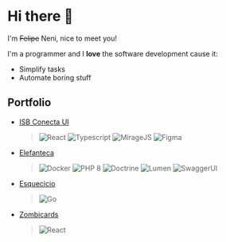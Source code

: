 # Hi there 👋

I'm ~~Felipe~~ Neni, nice to meet you!

I'm a programmer and I **love** the software development cause it:
 
- Simplify tasks
- Automate boring stuff

## Portfolio

- [ISB Conecta UI](https://github.com/nenitf/isb-conecta_ui#readme)
    > ![React](https://img.shields.io/badge/%20-React-blue)
    ![Typescript](https://img.shields.io/badge/%20-Typescript-blue)
    ![MirageJS](https://img.shields.io/badge/%20-MirageJS-blue)
    ![Figma](https://img.shields.io/badge/%20-Figma-blue)
- [Elefanteca](https://github.com/nenitf/elefanteca_api#readme)
    > ![Docker](https://img.shields.io/badge/%20-Docker-blue)
    ![PHP 8](https://img.shields.io/badge/%20-PHP%208-blue)
    ![Doctrine](https://img.shields.io/badge/%20-Doctrine-blue)
    ![Lumen](https://img.shields.io/badge/%20-Lumen-blue)
    ![SwaggerUI](https://img.shields.io/badge/%20-SwaggerUI-blue)
- [Esquecicio](https://github.com/nenitf/esquecicio#readme)
    > ![Go](https://img.shields.io/badge/%20-Go-blue)
- [Zombicards](https://github.com/jooaopc/zombicards#readme)
    > ![React](https://img.shields.io/badge/%20-React-blue)
